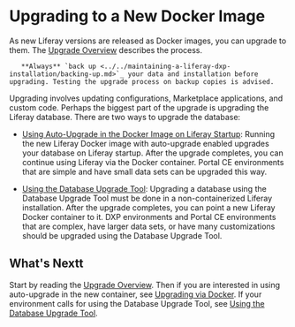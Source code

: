 # Upgrading to a New Docker Image

As new Liferay versions are released as Docker images, you can upgrade to them. The [Upgrade Overview](../../upgrading-liferay-dxp/upgrade-basics/upgrade-overview.md) describes the process.

```important::
   **Always** `back up <../../maintaining-a-liferay-dxp-installation/backing-up.md>`_ your data and installation before upgrading. Testing the upgrade process on backup copies is advised.
```

Upgrading involves updating configurations, Marketplace applications, and custom code. Perhaps the biggest part of the upgrade is upgrading the Liferay database. There are two ways to upgrade the database:

* [Using Auto-Upgrade in the Docker Image on Liferay Startup](../../upgrading-liferay-dxp/upgrade-basics/upgrading-via-docker.md): Running the new Liferay Docker image with auto-upgrade enabled upgrades your database on Liferay startup. After the upgrade completes, you can continue using Liferay via the Docker container. Portal CE environments that are simple and have small data sets can be upgraded this way.

* [Using the Database Upgrade Tool](../../upgrading-liferay-dxp/upgrade-basics/using-the-database-upgrade-tool.md): Upgrading a database using the Database Upgrade Tool must be done in a non-containerized Liferay installation. After the upgrade completes, you can point a new Liferay Docker container to it. DXP environments and Portal CE environments that are complex, have larger data sets, or have many customizations should be upgraded using the Database Upgrade Tool.

## What's Nextt

Start by reading the [Upgrade Overview](../../upgrading-liferay-dxp/upgrade-basics/upgrade-overview.md). Then if you are interested in using auto-upgrade in the new container, see [Upgrading via Docker](../../upgrading-liferay-dxp/upgrade-basics/upgrading-via-docker.md). If your environment calls for using the Database Upgrade Tool, see [Using the Database Upgrade Tool](../../upgrading-liferay-dxp/upgrade-basics/using-the-database-upgrade-tool.md).